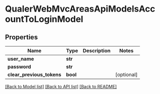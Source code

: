 # QualerWebMvcAreasApiModelsAccountToLoginModel

## Properties
Name | Type | Description | Notes
------------ | ------------- | ------------- | -------------
**user_name** | **str** |  | 
**password** | **str** |  | 
**clear_previous_tokens** | **bool** |  | [optional] 

[[Back to Model list]](../README.md#documentation-for-models) [[Back to API list]](../README.md#documentation-for-api-endpoints) [[Back to README]](../README.md)

